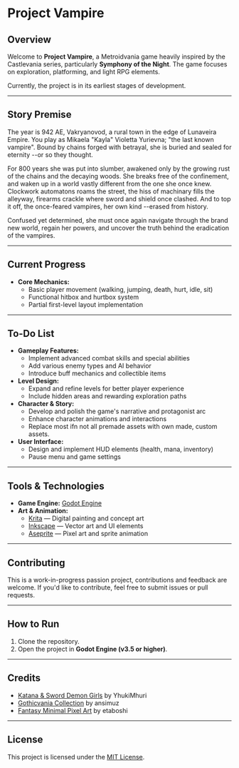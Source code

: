 # Project Vampire

## Overview

Welcome to **Project Vampire**, a Metroidvania game heavily inspired by the Castlevania series, particularly **Symphony of the Night**. The game focuses on exploration, platforming, and light RPG elements.

Currently, the project is in its earliest stages of development.

---

## Story Premise

The year is 942 AE, Vakryanovod, a rural town in the edge of Lunaveira Empire. You play as Mikaela "Kayla" Violetta Yurievna; "the last known vampire". Bound by chains forged with betrayal, she is buried and sealed for eternity --or so they thought.

For 800 years she was put into slumber, awakened only by the growing rust of the chains and the decaying woods. She breaks free of the confinement, and waken up in a world vastly different from the one she once knew. Clockwork automatons roams the street, the hiss of machinary fills the alleyway, firearms crackle where sword and shield once clashed. And to top it off, the once-feared vampires, her own kind --erased from history.

Confused yet determined, she must once again navigate through the brand new world, regain her powers, and uncover the truth behind the eradication of the vampires. 

---

## Current Progress

- **Core Mechanics:**
  - Basic player movement (walking, jumping, death, hurt, idle, sit)
  - Functional hitbox and hurtbox system
  - Partial first-level layout implementation

---

## To-Do List

- **Gameplay Features:**
  - Implement advanced combat skills and special abilities
  - Add various enemy types and AI behavior
  - Introduce buff mechanics and collectible items
- **Level Design:**
  - Expand and refine levels for better player experience
  - Include hidden areas and rewarding exploration paths
- **Character & Story:**
  - Develop and polish the game's narrative and protagonist arc
  - Enhance character animations and interactions
  - Replace most ifn not all premade assets with own made, custom assets.
- **User Interface:**
  - Design and implement HUD elements (health, mana, inventory)
  - Pause menu and game settings

---

## Tools & Technologies

- **Game Engine:** [Godot Engine](https://godotengine.org/)
- **Art & Animation:**
  - [Krita](https://krita.org/) — Digital painting and concept art
  - [Inkscape](https://inkscape.org/) — Vector art and UI elements
  - [Aseprite](https://www.aseprite.org/) — Pixel art and sprite animation

---

## Contributing

This is a work-in-progress passion project, contributions and feedback are welcome. If you'd like to contribute, feel free to submit issues or pull requests.

---

## How to Run

1. Clone the repository.
2. Open the project in **Godot Engine (v3.5 or higher)**.

---

## Credits

- [Katana & Sword Demon Girls](https://yhukimhuri.itch.io/anime-demon-girl) by YhukiMhuri
- [Gothicvania Collection](https://ansimuz.itch.io/ultimate-gothicvania-collection) by ansimuz
- [Fantasy Minimal Pixel Art](https://etahoshi.itch.io/minimal-fantasy-gui-by-eta) by etaboshi

---

## License

This project is licensed under the [MIT License](LICENSE).

